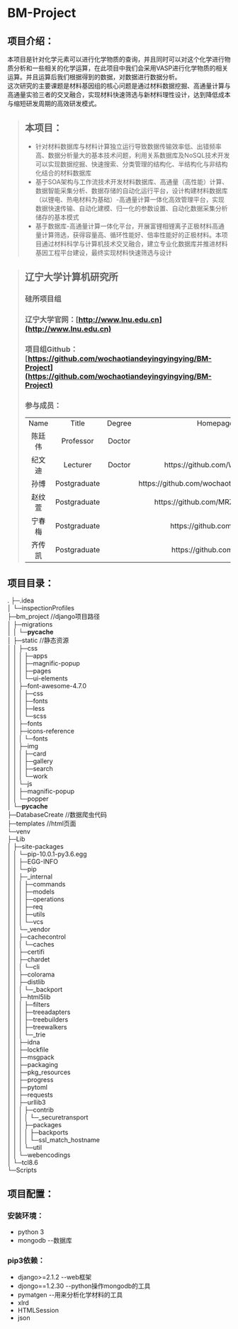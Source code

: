 # BM-Project
## 项目介绍： 
本项目是针对化学元素可以进行化学物质的查询，并且同时可以对这个化学进行物质分析和一些相关的化学运算，在此项目中我们会采用VASP进行化学物质的相关运算。并且运算后我们根据得到的数据，对数据进行数据分析。  
这次研究的主要课题是材料基因组的核心问题是通过材料数据挖掘、高通量计算与高通量实验三者的交叉融合，实现材料快速筛选与新材料理性设计，达到降低成本与缩短研发周期的高效研发模式。  
> ## 本项目：  
> * 针对材料数据库与材料计算独立运行导致数据传输效率低、出错频率高、数据分析量大的基本技术问题，利用关系数据库及NoSQL技术开发可以实现数据挖掘、快速搜索、分类管理的结构化、半结构化与非结构化结合的材料数据库  
> * 基于SOA架构与工作流技术开发材料数据库、高通量（高性能）计算、数据智能采集分析、数据存储的自动化运行平台，设计构建材料数据库（以锂电、热电材料为基础）-高通量计算一体化高效管理平台，实现数据快速传输、自动化建模、归一化的参数设置、自动化数据采集分析储存的基本模式  
> * 基于数据库-高通量计算一体化平台，开展富锂相锂离子正极材料高通量计算筛选，获得容量高、循环性能好、倍率性能好的正极材料。本项目通过材料科学与计算机技术交叉融合，建立专业化数据库并推进材料基因工程平台建设，最终实现材料快速筛选与设计  

> ## 辽宁大学计算机研究所  
> ### 硅所项目组  
> ### 辽宁大学官网：[http://www.lnu.edu.cn](http://www.lnu.edu.cn)
> ### 项目组Github：[https://github.com/wochaotiandeyingyingying/BM-Project](https://github.com/wochaotiandeyingyingying/BM-Project)  
> ### 参与成员：  
> <table>
>    <tr>
>       <td align="center">Name</td>
>       <td align="center">Title</td>
>       <td align="center">Degree</td>
>       <td align="center">Homepage</td>
>   </tr>
>    <tr>
>       <td align="center">陈廷伟</td>
>       <td align="center">Professor</td>
>       <td align="center">Doctor</td>
>       <td align="center"></td>
>   </tr>
>    <tr>
>       <td align="center">纪文迪</td>
>       <td align="center">Lecturer</td>
>       <td align="center">Doctor</td>
>       <td align="center">https://github.com/WendyLNU</td>
>   </tr>
>    <tr>
>       <td align="center">孙博</td>
>       <td align="center">Postgraduate</td>
>       <td align="center"></td>
>       <td align="center">https://github.com/wochaotiandeyingyingying</td>
>   </tr>
>    <tr>
>       <td align="center">赵纹萱</td>
>       <td align="center">Postgraduate</td>
>       <td align="center"></td>
>       <td align="center">https://github.com/MRZhaowenxuan</td>
>   </tr>
>    <tr>
>       <td align="center">宁春梅</td>
>       <td align="center">Postgraduate</td>
>       <td align="center"></td>
>       <td align="center">https://github.com/CMning</td>
>   </tr>
>    <tr>
>       <td align="center">齐传凯</td>
>       <td align="center">Postgraduate</td>
>       <td align="center"></td>
>       <td align="center">https://github.com/qcklxw</td>
>   </tr>
>   </table>		

## 项目目录： 
.
├─.idea  
│  └─inspectionProfiles  
├─bm_project   //django项目路径  
│  ├─migrations  
│  │  └─__pycache__  
│  ├─static    //静态资源  
│  │  ├─css  
│  │  │  ├─apps  
│  │  │  ├─magnific-popup  
│  │  │  ├─pages  
│  │  │  └─ui-elements  
│  │  ├─font-awesome-4.7.0  
│  │  │  ├─css  
│  │  │  ├─fonts  
│  │  │  ├─less  
│  │  │  └─scss  
│  │  ├─fonts  
│  │  ├─icons-reference  
│  │  │  └─fonts  
│  │  ├─img  
│  │  │  ├─card  
│  │  │  ├─gallery  
│  │  │  ├─search  
│  │  │  └─work  
│  │  └─js  
│  │      ├─magnific-popup  
│  │      └─popper  
│  └─__pycache__  
├─DatabaseCreate   //数据爬虫代码  
├─templates        //html页面  
└─venv  
    ├─Lib  
    │  ├─site-packages  
    │  │  └─pip-10.0.1-py3.6.egg  
    │  │      ├─EGG-INFO  
    │  │      └─pip  
    │  │          ├─_internal  
    │  │          │  ├─commands  
    │  │          │  ├─models  
    │  │          │  ├─operations  
    │  │          │  ├─req  
    │  │          │  ├─utils  
    │  │          │  └─vcs  
    │  │          └─_vendor  
    │  │              ├─cachecontrol  
    │  │              │  └─caches  
    │  │              ├─certifi  
    │  │              ├─chardet  
    │  │              │  └─cli  
    │  │              ├─colorama  
    │  │              ├─distlib  
    │  │              │  └─_backport  
    │  │              ├─html5lib  
    │  │              │  ├─filters  
    │  │              │  ├─treeadapters  
    │  │              │  ├─treebuilders  
    │  │              │  ├─treewalkers  
    │  │              │  └─_trie  
    │  │              ├─idna  
    │  │              ├─lockfile  
    │  │              ├─msgpack  
    │  │              ├─packaging  
    │  │              ├─pkg_resources  
    │  │              ├─progress  
    │  │              ├─pytoml  
    │  │              ├─requests  
    │  │              ├─urllib3  
    │  │              │  ├─contrib  
    │  │              │  │  └─_securetransport  
    │  │              │  ├─packages  
    │  │              │  │  ├─backports  
    │  │              │  │  └─ssl_match_hostname  
    │  │              │  └─util  
    │  │              └─webencodings  
    │  └─tcl8.6  
    └─Scripts  
## 项目配置： 
### 安装环境：  
* python 3  
* mongodb --数据库  
### pip3依赖：  
* django>=2.1.2 --web框架  
* djongo==1.2.30 --python操作mongodb的工具  
* pymatgen --用来分析化学材料的工具  
* xlrd  
* HTMLSession  
* json

